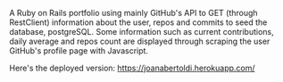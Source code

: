 A Ruby on Rails portfolio using mainly GitHub's API to GET (through RestClient) information about the user, repos and commits to seed the database, postgreSQL.
Some information such as current contributions, daily average and repos count are displayed through scraping the user GitHub's profile page with Javascript.

Here's the deployed version:
https://joanabertoldi.herokuapp.com/
